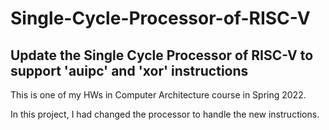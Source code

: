 # Single-Cycle-Processor-of-RISC-V
## Update the Single Cycle Processor of RISC-V to support 'auipc' and 'xor' instructions

This is one of my HWs in Computer Architecture course in Spring 2022.

In this project, I had changed the processor to handle the new instructions.
